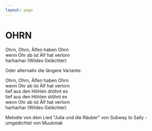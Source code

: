 ```yaml
---
layout: page
---
```


OHRN
====

Ohrn, Ohrn, Älfen haben Ohrn   
wenn Ohr ab ist Älf hat verlorn   
harharhar (Wildes Gelächter) 



Oder alternativ die längere Variante: 

Ohrn, Ohrn, Älfen haben Ohrn   
wenn Ohr ab ist Älf hat verlorn   
tief aus den Höhlen dröhnt es   
tief aus den Höhlen stöhnt es   
wenn Ohr ab ist Älf hat verlorn   
harharhar (Wildes Gelächter)   



Melodie von dem Lied "Julia und die Räuber" von Subway to Sally - umgedichtet von Muukmak